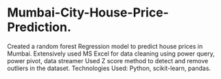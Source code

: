 # Mumbai-City-House-Price-Prediction.
Created a random forest Regression model to predict house prices in Mumbai.
Extensively used MS Excel for data cleaning using power query, power pivot, data streamer
Used Z score method to detect and remove outliers in the dataset.
Technologies Used: Python, scikit-learn, pandas.
